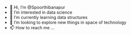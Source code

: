 - 👋 Hi, I’m @Spoorthibanapur
- 👀 I’m interested in data science 
- 🌱 I’m currently learning data structures 
- 💞️ I’m looking to explore new things in space of technology 
- 📫 How to reach me ...

<!---
Spoorthibanapur/Spoorthibanapur is a ✨ special ✨ repository because its `README.md` (this file) appears on your GitHub profile.
You can click the Preview link to take a look at your changes.
--->
